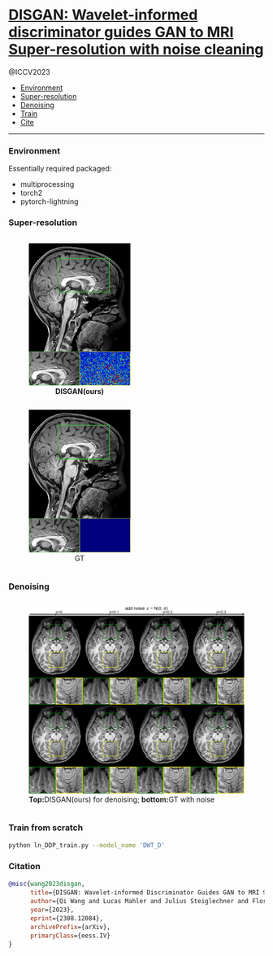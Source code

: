 # [DISGAN: Wavelet-informed discriminator guides GAN to MRI Super-resolution with noise cleaning ](https://arxiv.org/abs/2308.12084)

@ICCV2023

- [Environment](#Environment)
- [Super-resolution](#Super-resolution)
- [Denoising](#denoising)
- [Train](#train-from-scratch)
- [Cite](#citation)
---
### Environment
Essentially required packaged:
* multiprocessing
* torch2
* pytorch-lightning

### Super-resolution

<figure id="ours" class=subfigure style="display: inline-block; width=30%">
<img src="./imgs/Ours.png" alt="DISGAN" width="200"/>
<figcaption class=subcaption, style="text-align: center"><strong>DISGAN(ours)</strong></figcaption>
</figure>
<figure id="gt" class=subfigure style="display: inline-block; width=30%">
<img src="./imgs/GT.png" alt="GT" width="200"/>
<figcaption class=subcaption, style="text-align: center">GT</figcaption>
</figure>


### Denoising
<figure id="sim" class=subfigure style="display: inline-block; width=30%">
<img src="./imgs/sim_noise_whole.png" alt="DISGAN" width="600"/>
<figcaption class=subcaption><strong>Top:</strong>DISGAN(ours) for denoising; <strong>bottom:</strong>GT with noise</figcaption>
</figure>

### Train from scratch
~~~bash
python ln_DDP_train.py --model_name 'DWT_D'
~~~

### Citation
~~~bibtex
@misc{wang2023disgan,
      title={DISGAN: Wavelet-informed Discriminator Guides GAN to MRI Super-resolution with Noise Cleaning}, 
      author={Qi Wang and Lucas Mahler and Julius Steiglechner and Florian Birk and Klaus Scheffler and Gabriele Lohmann},
      year={2023},
      eprint={2308.12084},
      archivePrefix={arXiv},
      primaryClass={eess.IV}
}
~~~
